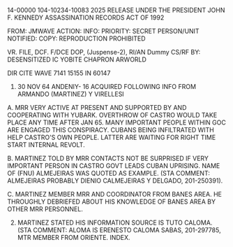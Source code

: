 14-00000
104-10234-10083
2025 RELEASE UNDER THE PRESIDENT JOHN F. KENNEDY ASSASSINATION RECORDS ACT OF 1992

FROM: JMWAVE
ACTION:
INFO:
PRIORITY: SECRET
PERSON/UNIT NOTIFIED:
COPY:
REPRODUCTION PROHIBITED

VR. FILE, DCF. F/DCE DOP, (Juspense-2), RI/AN Dummy CS/RF
BY: DESENSITIZED IC YOBITE CHAPRON ARWORLD

DIR CITE WAVE 7141 15155 IN 60147
1. 30 NOV 64 ANDENIY- 16 ACQUIRED FOLLOWING INFO FROM ARMANDO (MARTINEZ) Y VIRELLESI

A. MRR VERY ACTIVE AT PRESENT AND SUPPORTED BY AND COOPERATING WITH YUBARK. OVERTHROW OF CASTRO WOULD TAKE PLACE ANY TIME AFTER JAN 65. MANY IMPORTANT PEOPLE WITHIN GOC ARE ENGAGED THIS CONSPIRACY. CUBANS BEING INFILTRATED WITH HELP CASTRO'S OWN PEOPLE. LATTER ARE WAITING FOR RIGHT TIME START INTERNAL REVOLT.

B. MARTINEZ TOLD BY MRR CONTACTS NOT BE SURPRISED IF VERY IMPORTANT PERSON IN CASTRO GOVT LEADS CUBAN UPRISING. NAME OF (FNU) ALMEJEIRAS WAS QUOTED AS EXAMPLE. (STA COMMENT: ALMEJEIRAS PROBABLY DIENIO CALMEJEIRAS Y DELGADO, 201-250391).

C. MARTINEZ MEMBER MRR AND COORDINATOR FROM BANES AREA. HE THROUGHLY DEBRIEFED ABOUT HIS KNOWLEDGE OF BANES AREA BY OTHER MRR PERSONNEL.

2. MARTINEZ STATED HIS INFORMATION SOURCE IS TUTO CALOMA. (STA COMMENT: ALOMA IS ERENESTO CALOMA SABAS, 201-297785, MTR MEMBER FROM ORIENTE. INDEX.
